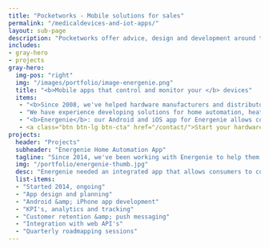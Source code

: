 ```yaml
---
title: "Pocketworks - Mobile solutions for sales"
permalink: "/medicaldevices-and-iot-apps/"
layout: sub-page
description: "Pocketworks offer advice, design and development around the implementation of apps for business."
includes:
- gray-hero
- projects
gray-hero:
  img-pos: "right"
  img: "/images/portfolio/image-energenie.png"
  title: "<b>Mobile apps that control and monitor your </b> devices"
  items:
   - "<b>Since 2008, we've helped hardware manufacturers and distributors design, launch and manage apps for controlling hardware.</b>"
   - "We have experience developing solutions for home automation, heating and industrial sensors."
   - "<b>Energenie</b>: our Android and iOS app for Energenie allows consumers to control lights, radiators and home appliances around their home."
   - <a class="btn btn-lg btn-cta" href="/contact/">Start your hardware connected mobile app project</a>
projects:
  header: "Projects"
  subheader: "Energenie Home Automation App"
  tagline: "Since 2014, we've been working with Energenie to help them create a slick, functional experience for the customers."
  img: "/portfolio/energenie-thumb.jpg"
  desc: "Energenie needed an integrated app that allows consumers to control their lights, radiators and other devices from their smartphones."
  list-items:
  - "Started 2014, ongoing"
  - "App design and planning"
  - "Android &amp; iPhone app development"
  - "KPI's, analytics and tracking"
  - "Customer retention &amp; push messaging"
  - "Integration with web API's"
  - "Quarterly roadmapping sessions"
---
```


